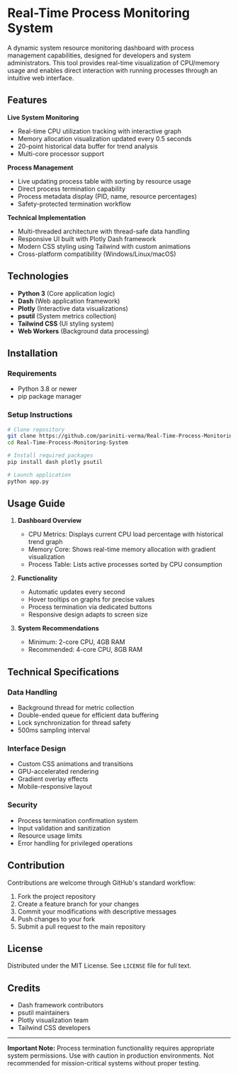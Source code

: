 # Real-Time Process Monitoring System

A dynamic system resource monitoring dashboard with process management capabilities, designed for developers and system administrators. This tool provides real-time visualization of CPU/memory usage and enables direct interaction with running processes through an intuitive web interface.

## Features

**Live System Monitoring**
- Real-time CPU utilization tracking with interactive graph
- Memory allocation visualization updated every 0.5 seconds
- 20-point historical data buffer for trend analysis
- Multi-core processor support

**Process Management**
- Live updating process table with sorting by resource usage
- Direct process termination capability
- Process metadata display (PID, name, resource percentages)
- Safety-protected termination workflow

**Technical Implementation**
- Multi-threaded architecture with thread-safe data handling
- Responsive UI built with Plotly Dash framework
- Modern CSS styling using Tailwind with custom animations
- Cross-platform compatibility (Windows/Linux/macOS)

## Technologies

- **Python 3** (Core application logic)
- **Dash** (Web application framework)
- **Plotly** (Interactive data visualizations)
- **psutil** (System metrics collection)
- **Tailwind CSS** (UI styling system)
- **Web Workers** (Background data processing)

## Installation

### Requirements
- Python 3.8 or newer
- pip package manager

### Setup Instructions
```bash
# Clone repository
git clone https://github.com/pariniti-verma/Real-Time-Process-Monitoring-System.git
cd Real-Time-Process-Monitoring-System

# Install required packages
pip install dash plotly psutil

# Launch application
python app.py
```

## Usage Guide

1. **Dashboard Overview**
   - CPU Metrics: Displays current CPU load percentage with historical trend graph
   - Memory Core: Shows real-time memory allocation with gradient visualization
   - Process Table: Lists active processes sorted by CPU consumption

2. **Functionality**
   - Automatic updates every second
   - Hover tooltips on graphs for precise values
   - Process termination via dedicated buttons
   - Responsive design adapts to screen size

3. **System Recommendations**
   - Minimum: 2-core CPU, 4GB RAM
   - Recommended: 4-core CPU, 8GB RAM

## Technical Specifications

### Data Handling
- Background thread for metric collection
- Double-ended queue for efficient data buffering
- Lock synchronization for thread safety
- 500ms sampling interval

### Interface Design
- Custom CSS animations and transitions
- GPU-accelerated rendering
- Gradient overlay effects
- Mobile-responsive layout

### Security
- Process termination confirmation system
- Input validation and sanitization
- Resource usage limits
- Error handling for privileged operations

## Contribution

Contributions are welcome through GitHub's standard workflow:

1. Fork the project repository
2. Create a feature branch for your changes
3. Commit your modifications with descriptive messages
4. Push changes to your fork
5. Submit a pull request to the main repository

## License

Distributed under the MIT License. See `LICENSE` file for full text.

## Credits

- Dash framework contributors
- psutil maintainers
- Plotly visualization team
- Tailwind CSS developers

---

**Important Note:** Process termination functionality requires appropriate system permissions. Use with caution in production environments. Not recommended for mission-critical systems without proper testing.
